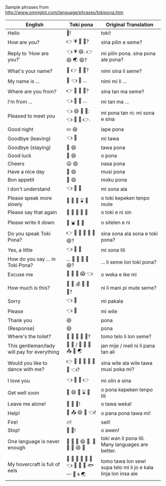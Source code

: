 Sample phrases from <http://www.omniglot.com/language/phrases/tokipona.htm>

| English                                     | Toki pona                                    | Original Translation                                            |
|---------------------------------------------|----------------------------------------------|-----------------------------------------------------------------|
| Hello                                       | 💬!                                          | toki!                                                           |
| How are you?                                | 👉 💗 🔸 👐?                                 | sina pilin e seme?                                              |
| Reply to 'How are you?'                     | 👈 💗 😄.  👉 😄 🌏 😄?                      | mi pilin pona. sina pona ale pona?                              |
| What's your name?                           | 🎴 👉 🔺 👐?                                 | nimi sina li seme?                                              |
| My name is ...                              | 🎴 👈 🔺 ...                                 | nimi mi li ...                                                  |
| Where are you from?                         | 👉 🚢  🌄 👐?                                | sina tan ma seme?                                               |
| I'm from ...                                | 👈 🚢 🌄 ...                                 | mi tan ma ...                                                   |
| Pleased to meet you                         | 👈 😄 🚢 🙌: 👈 🐲 🔸 👉.                    | mi pona tan ni: mi sona e sina                                  |
| Good night                                  | 💤 😄                                        | lape pona                                                       |
| Goodbye (leaving)                           | 👈 🏃                                        | mi tawa                                                         |
| Goodbye (staying)                           | 🏃 😄                                        | tawa pona                                                       |
| Good luck                                   | 👋 😄                                        | o pona                                                          |
| Cheers                                      | 😜 😄                                        | nasa pona                                                       |
| Have a nice day                             | 💖 😄                                        | musi pona                                                       |
| Bon appetit                                 | 🍲 😄                                        | moku pona                                                       |
| I don't understand                          | 👈 🐲 🙅                                     | mi sona ala                                                     |
| Please speak more slowly                    | 👋 💬 🌂 ⌛️ 🌆                               | o toki kepeken tenpo mute                                       |
| Please say that again                       | 👋 💬 🔸 🙌 🌲                               | o toki e ni sin                                                 |
| Please write it down                        | 👋 ⛲️ 🔸 🙌                                  | o sitelen e ni                                                  |
| Do you speak Toki Pona?                     | 👉 🐲 🙅 🐲 🔸 💬 😄?                        | sina sona ala sona e toki pona?                                 |
| Yes, a little                               | 👈 🐲 🐜                                     | mi sona lili                                                    |
| How do you say ... in Toki Pona?            | ... 🔺 👐 🙇 💬 😄?                          | ... li seme lon toki pona?                                      |
| Excuse me                                   | 👋 🎐 🔸 😱 👈                               | o weka e ike mi                                                 |
| How much is this?                           | 🙌 🔺 💰 🎒 🌆 👐?                           | ni li mani pi mute seme?                                        |
| Sorry                                       | 👈 👹                                        | mi pakala                                                       |
| Please                                      | 👈 🐺                                        | mi wile                                                         |
| Thank you                                   | 😄                                           | pona                                                            |
| (Response)                                  | 😄                                           | pona                                                            |
| Where's the toilet?                         | 🏡 🌊 🔺 🙇 👐?                              | tomo telo li lon seme?                                          |
| This gentleman/lady will pay for everything | 👶 👨 / 👧 🙌 🔺 📤 🚢 🌏                    | jan mije / meli ni li pana tan ali                              |
| Would you like to dance with me?            | 👉 🐺 🙅 🐺 🏃 💖 👭 👈?                     | sina wile ala wile tawa musi poka mi?                           |
| I love you                                  | 👈 💑 🔸 👉                                  | mi olin e sina                                                  |
| Get well soon                               | 👋 😄 🌂 ⌛️ 🐜                               | o pona kepeken tenpo lili                                       |
| Leave me alone!                             | 👋 🏃 🎐!                                    | o tawa weka!                                                    |
| Help!                                       | 👋 📤 😄 🏃 👈!                              | o pana pona tawa mi!                                            |
| Fire!                                       | 🔥!                                          | seli!                                                           |
| Stop!                                       | 👋 🌅!                                       | o awen!                                                         |
| One language is never enough                | 💬 🍁 🔺 😄 🐜. 💬 🌆 🔺 😄 🌆               | toki wan li pona lili. Many languages are better.               |
| My hovercraft is full of eels               | 🏡 🏃 🙇 💫 📐 🌊 👈 🔺 🍯 🔸 🐟 〰️ 🙇 🌀 🌏 | tomo tawa lon sewi supa telo mi li jo e kala linja lon insa ale |
 
